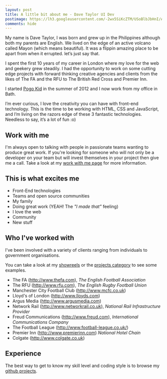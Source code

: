 ```yaml
---
layout: post
title: A little bit about me - Dave Taylor UI Dev
postimage: https://lh3.googleusercontent.com/-2wx5SiKcZTM/USoBlbJbHnI/AAAAAAAAuyc/Z5qBLzox3N4/s800/mayon.png.jpg
comments: hide
---
```


My name is Dave Taylor, I was born and grew up in the Philippines
although both my parents are English. We lived on the edge of an
active volcano called Mayon (which means beautiful). It was a flippin
amazing place to be apart from when it errupted. let’s just say that.

I spent the first 10 years of my career in London where my love for
the web and geekery grew steadily. I had the opportunity to work on
some cutting edge projects with forward thinking creative agencies and
clients from the likes of The FA and the RFU to The British Red Cross
and Premier Inn.

I started [Pogo Kid](http://pogokid.com) in the summer of 2012 and I
now work from my office in Bath.

I’m ever curious, I love the creativity you can have with front-end
technology. This is the time to be working with HTML, CSS and
JavaScript, and I’m living on the razors edge of these 3 fantastic
technologies. Needless to say, it’s a lot of fun :o)

## Work with me

I'm always open to talking with people in passionate teams wanting to
produce great work. If you're looking for someone who will not only be
a developer on your team but will invest themselves in your project then
give me a call. Take a look at my [work with me page](/workwithme) for
more information.

## This is what excites me

 - Front-End technologies
 - Teams and open source communities
 - My family
 - Doing great work (YEAH! The _"I made that"_ feeling)
 - I love the web
 - Community
 - New stuff

## Who I've worked with

I've been involved with a variety of clients ranging from individuals to
government organisations.

You can take a look at my [showreels](/blog/category/showreel/) or the [projects category](/blog/category/project/) to see some examples.

 - The FA (<http://www.thefa.com>), _The English Football Association_
 - The RFU (<http://www.rfu.com>), _The English Rugby Football Union_
 - Manchester City Football Club (<http://www.mcfc.co.uk>)
 - Lloyd's of London (<http://www.lloyds.com>)
 - Argus Media (<http://www.argusmedia.com>)
 - Network Rail (<http://www.networkrail.co.uk>), _National Rail Infrastructure Provider_
 - Freud Communications (<http://www.freud.com>), _International Communications Company_
 - The Football League (<http://www.football-league.co.uk/>)
 - Premier Inn (<http://www.premierinn.com>) _National Hotel Chain_
 - Colgate (<http://www.colgate.co.uk>)


## Experience
The best way to get to know my skill level and coding style is to browse my
[github projects](http://github.com/davetayls).

